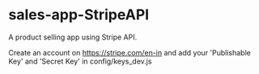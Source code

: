 # sales-app-StripeAPI
A product selling app using Stripe API.

Create an account on https://stripe.com/en-in and add your 'Publishable Key' and 'Secret Key' in config/keys_dev.js
